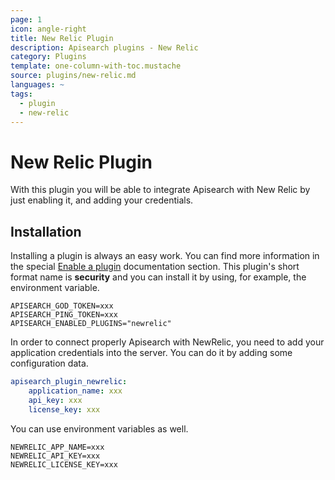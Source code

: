 ```yaml
---
page: 1
icon: angle-right
title: New Relic Plugin
description: Apisearch plugins - New Relic
category: Plugins
template: one-column-with-toc.mustache
source: plugins/new-relic.md
languages: ~
tags:
  - plugin
  - new-relic
---
```


# New Relic Plugin

With this plugin you will be able to integrate Apisearch with New Relic by just
enabling it, and adding your credentials.

## Installation

Installing a plugin is always an easy work. You can find more information in the
special [Enable a plugin](/plugins) documentation section. This plugin's short
format name is **security** and you can install it by using, for example, the
environment variable.

```
APISEARCH_GOD_TOKEN=xxx
APISEARCH_PING_TOKEN=xxx
APISEARCH_ENABLED_PLUGINS="newrelic"
```

In order to connect properly Apisearch with NewRelic, you need to add your
application credentials into the server. You can do it by adding some
configuration data.

```yml
apisearch_plugin_newrelic:
    application_name: xxx
    api_key: xxx
    license_key: xxx
```

You can use environment variables as well.

```
NEWRELIC_APP_NAME=xxx
NEWRELIC_API_KEY=xxx
NEWRELIC_LICENSE_KEY=xxx
```